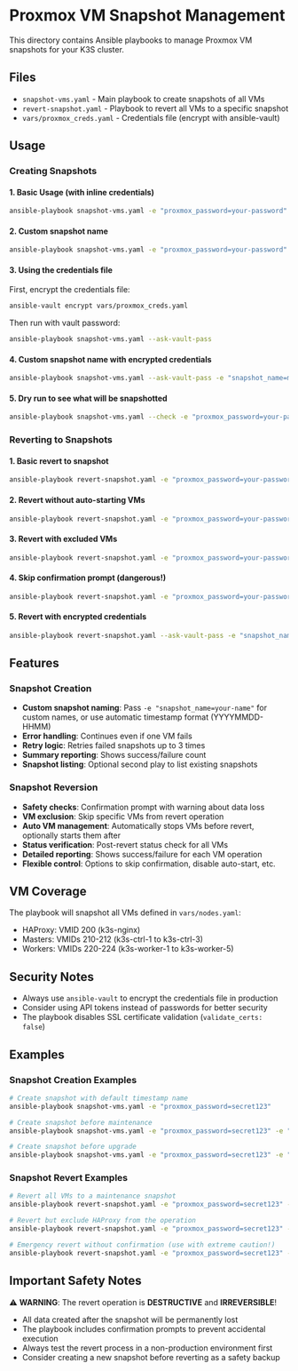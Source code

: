 # Proxmox VM Snapshot Management

This directory contains Ansible playbooks to manage Proxmox VM snapshots for your K3S cluster.

## Files

- `snapshot-vms.yaml` - Main playbook to create snapshots of all VMs
- `revert-snapshot.yaml` - Playbook to revert all VMs to a specific snapshot
- `vars/proxmox_creds.yaml` - Credentials file (encrypt with ansible-vault)

## Usage

### Creating Snapshots

#### 1. Basic Usage (with inline credentials)
```bash
ansible-playbook snapshot-vms.yaml -e "proxmox_password=your-password"
```

#### 2. Custom snapshot name
```bash
ansible-playbook snapshot-vms.yaml -e "proxmox_password=your-password" -e "snapshot_name=before-k8s-upgrade"
```

#### 3. Using the credentials file
First, encrypt the credentials file:
```bash
ansible-vault encrypt vars/proxmox_creds.yaml
```

Then run with vault password:
```bash
ansible-playbook snapshot-vms.yaml --ask-vault-pass
```

#### 4. Custom snapshot name with encrypted credentials
```bash
ansible-playbook snapshot-vms.yaml --ask-vault-pass -e "snapshot_name=my-custom-snapshot"
```

#### 5. Dry run to see what will be snapshotted
```bash
ansible-playbook snapshot-vms.yaml --check -e "proxmox_password=your-password"
```

### Reverting to Snapshots

#### 1. Basic revert to snapshot
```bash
ansible-playbook revert-snapshot.yaml -e "proxmox_password=your-password" -e "snapshot_name=before-k8s-upgrade"
```

#### 2. Revert without auto-starting VMs
```bash
ansible-playbook revert-snapshot.yaml -e "proxmox_password=your-password" -e "snapshot_name=before-maintenance" -e "start_vms_after_revert=false"
```

#### 3. Revert with excluded VMs
```bash
ansible-playbook revert-snapshot.yaml -e "proxmox_password=your-password" -e "snapshot_name=backup-dec-2024" -e "exclude_vm_list=['haproxy','master1']"
```

#### 4. Skip confirmation prompt (dangerous!)
```bash
ansible-playbook revert-snapshot.yaml -e "proxmox_password=your-password" -e "snapshot_name=before-upgrade" -e "skip_confirmation=true"
```

#### 5. Revert with encrypted credentials
```bash
ansible-playbook revert-snapshot.yaml --ask-vault-pass -e "snapshot_name=pre-maintenance"
```

## Features

### Snapshot Creation
- **Custom snapshot naming**: Pass `-e "snapshot_name=your-name"` for custom names, or use automatic timestamp format (YYYYMMDD-HHMM)
- **Error handling**: Continues even if one VM fails
- **Retry logic**: Retries failed snapshots up to 3 times
- **Summary reporting**: Shows success/failure count
- **Snapshot listing**: Optional second play to list existing snapshots

### Snapshot Reversion
- **Safety checks**: Confirmation prompt with warning about data loss
- **VM exclusion**: Skip specific VMs from revert operation
- **Auto VM management**: Automatically stops VMs before revert, optionally starts them after
- **Status verification**: Post-revert status check for all VMs
- **Detailed reporting**: Shows success/failure for each VM operation
- **Flexible control**: Options to skip confirmation, disable auto-start, etc.

## VM Coverage

The playbook will snapshot all VMs defined in `vars/nodes.yaml`:
- HAProxy: VMID 200 (k3s-nginx)
- Masters: VMIDs 210-212 (k3s-ctrl-1 to k3s-ctrl-3)  
- Workers: VMIDs 220-224 (k3s-worker-1 to k3s-worker-5)

## Security Notes

- Always use `ansible-vault` to encrypt the credentials file in production
- Consider using API tokens instead of passwords for better security
- The playbook disables SSL certificate validation (`validate_certs: false`)

## Examples

### Snapshot Creation Examples
```bash
# Create snapshot with default timestamp name
ansible-playbook snapshot-vms.yaml -e "proxmox_password=secret123"

# Create snapshot before maintenance
ansible-playbook snapshot-vms.yaml -e "proxmox_password=secret123" -e "snapshot_name=before-maintenance"

# Create snapshot before upgrade
ansible-playbook snapshot-vms.yaml -e "proxmox_password=secret123" -e "snapshot_name=pre-k3s-v1.28-upgrade"
```

### Snapshot Revert Examples
```bash
# Revert all VMs to a maintenance snapshot
ansible-playbook revert-snapshot.yaml -e "proxmox_password=secret123" -e "snapshot_name=before-maintenance"

# Revert but exclude HAProxy from the operation
ansible-playbook revert-snapshot.yaml -e "proxmox_password=secret123" -e "snapshot_name=pre-upgrade" -e "exclude_vm_list=['haproxy']"

# Emergency revert without confirmation (use with extreme caution!)
ansible-playbook revert-snapshot.yaml -e "proxmox_password=secret123" -e "snapshot_name=working-state" -e "skip_confirmation=true"
```

## Important Safety Notes

⚠️ **WARNING**: The revert operation is **DESTRUCTIVE** and **IRREVERSIBLE**!
- All data created after the snapshot will be permanently lost
- The playbook includes confirmation prompts to prevent accidental execution
- Always test the revert process in a non-production environment first
- Consider creating a new snapshot before reverting as a safety backup